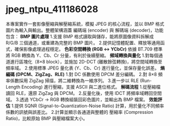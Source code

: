 # jpeg_ntpu_411186028

本專案實作一套影像壓縮與解壓縮系統，模擬 JPEG 的核心流程，並以 BMP 格式圖片為輸入與輸出。整體架構涵蓋 編碼端 (encoder) 與 解碼端 (decoder)，功能包含：
**BMP 圖片處理** 
  1.支援 BMP 格式讀取與儲存，能將原圖像資料拆解成 R/G/B 三個通道，或重建為完整的 BMP 圖片。
  2.提供記憶體配置、釋放等通用函式，確保影像處理過程穩定。
**色彩空間轉換 (RGB ↔ YCbCr)**
  依據 BT.709 標準將 RGB 轉換為 Y、Cb、Cr 分量，有利於後續壓縮。
**頻域轉換與量化**
  1.對每個通道進行區塊化（8×8 block），並施加 2D-DCT (離散餘弦轉換)，將空間域轉換至頻率域。
  2.使用標準 JPEG 量化表 (Y、Cb、Cr) 進行量化，並保存量化誤差。
**熵編碼 (DPCM、ZigZag、RLE)**
  1.對 DC 係數使用 DPCM 差分編碼。
  2.對 8×8 頻率係數採用 ZigZag 掃描，將二維轉換為一維序列。
  3.進一步以 RLE (Run-Length Encoding) 進行壓縮，支援 ASCII 與二進位格式。
**解碼流程**
  1.從壓縮檔讀回 RLE，還原 ZigZag 與 DPCM。
  2.反量化後，使用 IDCT 將頻率域轉回空間域。
  3.透過 YCbCr → RGB 轉換組裝回彩色圖片，並輸出為 BMP 檔案。
**效能評估**
  1.提供 SQNR (Signal-to-Quantization-Noise Ratio) 計算，用於量化不同頻率係數的訊號與誤差比。
  2.計算並顯示各通道與整體的 壓縮率 (Compression Ratio)，比較原始 BMP 與壓縮檔案大小。
